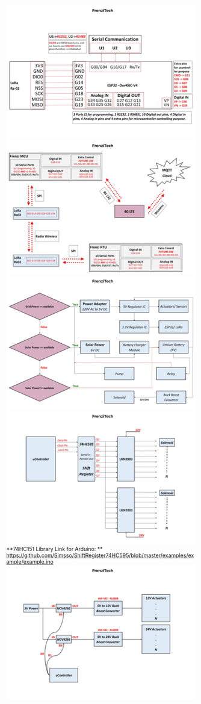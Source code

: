 ![M1](https://github.com/frenziopen/FrenziTech/blob/main/Hardware/Methodology/FrenziTechRTU1.jpg) </br>
![M2](https://github.com/frenziopen/FrenziTech/blob/main/Hardware/Methodology/FrenziTechRTU2.jpg) </br>
![M2](https://github.com/frenziopen/FrenziTech/blob/main/Hardware/Methodology/FrenziTechRTU3.jpg) </br>
![M2](https://github.com/frenziopen/FrenziTech/blob/main/Hardware/Methodology/FrenziTechRTU5.jpg) </br>
**74HC151 Library Link for Arduino: ** https://github.com/Simsso/ShiftRegister74HC595/blob/master/examples/example/example.ino
![M2](https://github.com/frenziopen/FrenziTech/blob/main/Hardware/Methodology/FrenziTechRTU6.jpg) </br>
